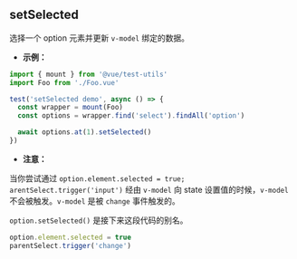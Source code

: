 ## setSelected

选择一个 option 元素并更新 `v-model` 绑定的数据。

- **示例：**

```js
import { mount } from '@vue/test-utils'
import Foo from './Foo.vue'

test('setSelected demo', async () => {
  const wrapper = mount(Foo)
  const options = wrapper.find('select').findAll('option')

  await options.at(1).setSelected()
})
```

- **注意：**

当你尝试通过 `option.element.selected = true; arentSelect.trigger('input')` 经由 `v-model` 向 state 设置值的时候，`v-model` 不会被触发。`v-model` 是被 `change` 事件触发的。

`option.setSelected()` 是接下来这段代码的别名。

```js
option.element.selected = true
parentSelect.trigger('change')
```
